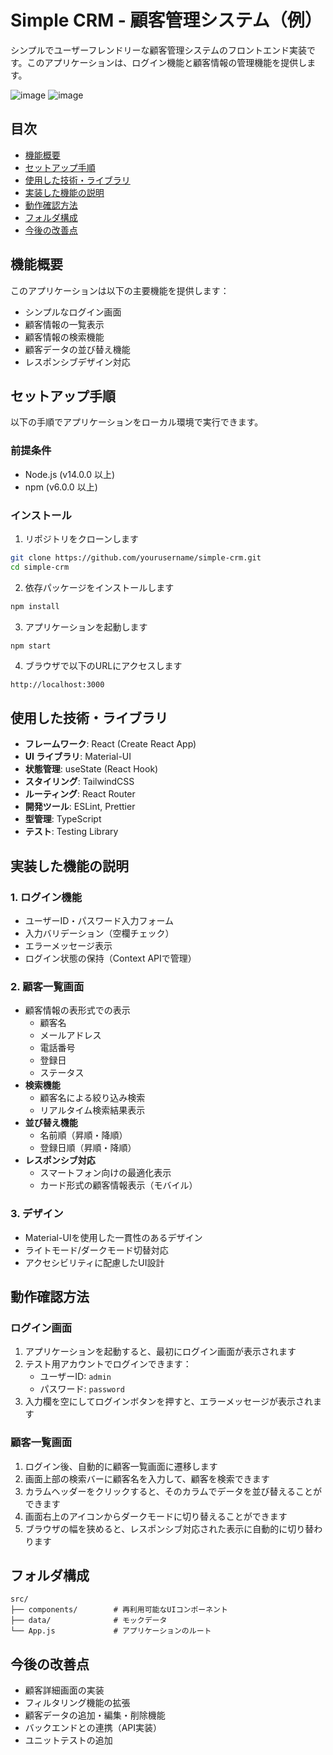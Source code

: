 # Simple CRM - 顧客管理システム（例）

シンプルでユーザーフレンドリーな顧客管理システムのフロントエンド実装です。このアプリケーションは、ログイン機能と顧客情報の管理機能を提供します。

![image](https://github.com/user-attachments/assets/ab08fd9d-c7ce-46d1-9994-521d7666a760)
![image](https://github.com/user-attachments/assets/109a5791-dbed-4936-abb3-e07105838a19)


## 目次

- [機能概要](#機能概要)
- [セットアップ手順](#セットアップ手順)
- [使用した技術・ライブラリ](#使用した技術ライブラリ)
- [実装した機能の説明](#実装した機能の説明)
- [動作確認方法](#動作確認方法)
- [フォルダ構成](#フォルダ構成)
- [今後の改善点](#今後の改善点)

## 機能概要

このアプリケーションは以下の主要機能を提供します：

- シンプルなログイン画面
- 顧客情報の一覧表示
- 顧客情報の検索機能
- 顧客データの並び替え機能
- レスポンシブデザイン対応

## セットアップ手順

以下の手順でアプリケーションをローカル環境で実行できます。

### 前提条件

- Node.js (v14.0.0 以上)
- npm (v6.0.0 以上)

### インストール

1. リポジトリをクローンします

```bash
git clone https://github.com/yourusername/simple-crm.git
cd simple-crm
```

2. 依存パッケージをインストールします

```bash
npm install
```

3. アプリケーションを起動します

```bash
npm start
```

4. ブラウザで以下のURLにアクセスします

```
http://localhost:3000
```

## 使用した技術・ライブラリ

- **フレームワーク**: React (Create React App)
- **UI ライブラリ**: Material-UI
- **状態管理**: useState (React Hook)
- **スタイリング**: TailwindCSS
- **ルーティング**: React Router
- **開発ツール**: ESLint, Prettier
- **型管理**: TypeScript
- **テスト**: Testing Library

## 実装した機能の説明

### 1. ログイン機能

- ユーザーID・パスワード入力フォーム
- 入力バリデーション（空欄チェック）
- エラーメッセージ表示
- ログイン状態の保持（Context APIで管理）

### 2. 顧客一覧画面

- 顧客情報の表形式での表示
  - 顧客名
  - メールアドレス
  - 電話番号
  - 登録日
  - ステータス
- **検索機能**
  - 顧客名による絞り込み検索
  - リアルタイム検索結果表示
- **並び替え機能**
  - 名前順（昇順・降順）
  - 登録日順（昇順・降順）
- **レスポンシブ対応**
  - スマートフォン向けの最適化表示
  - カード形式の顧客情報表示（モバイル）

### 3. デザイン

- Material-UIを使用した一貫性のあるデザイン
- ライトモード/ダークモード切替対応
- アクセシビリティに配慮したUI設計

## 動作確認方法

### ログイン画面

1. アプリケーションを起動すると、最初にログイン画面が表示されます
2. テスト用アカウントでログインできます：
   - ユーザーID: `admin`
   - パスワード: `password`
3. 入力欄を空にしてログインボタンを押すと、エラーメッセージが表示されます

### 顧客一覧画面

1. ログイン後、自動的に顧客一覧画面に遷移します
2. 画面上部の検索バーに顧客名を入力して、顧客を検索できます
3. カラムヘッダーをクリックすると、そのカラムでデータを並び替えることができます
4. 画面右上のアイコンからダークモードに切り替えることができます
5. ブラウザの幅を狭めると、レスポンシブ対応された表示に自動的に切り替わります

## フォルダ構成

```
src/
├── components/        # 再利用可能なUIコンポーネント
├── data/              # モックデータ
└── App.js             # アプリケーションのルート
```

## 今後の改善点

- 顧客詳細画面の実装
- フィルタリング機能の拡張
- 顧客データの追加・編集・削除機能
- バックエンドとの連携（API実装）
- ユニットテストの追加
